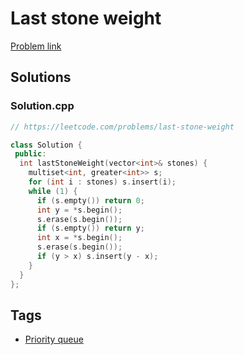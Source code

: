 # Last stone weight

[Problem link](https://leetcode.com/problems/last-stone-weight)

## Solutions


### Solution.cpp
```cpp
// https://leetcode.com/problems/last-stone-weight

class Solution {
 public:
  int lastStoneWeight(vector<int>& stones) {
    multiset<int, greater<int>> s;
    for (int i : stones) s.insert(i);
    while (1) {
      if (s.empty()) return 0;
      int y = *s.begin();
      s.erase(s.begin());
      if (s.empty()) return y;
      int x = *s.begin();
      s.erase(s.begin());
      if (y > x) s.insert(y - x);
    }
  }
};
```
## Tags

* [Priority queue](/Collections/priority-queue.md#priority-queue)
